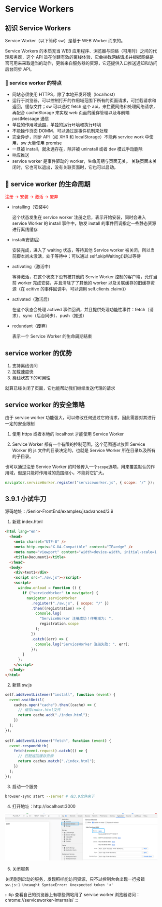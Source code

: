 # Service Workers

## 初识 Service Workers

Service Worker（以下简称 sw）是基于 WEB Worker 而来的。

Service Workers 的本质充当 WEB 应用程序、浏览器与网络（可用时）之间的代理服务器，这个 API 旨在创建有效的离线体验，它会拦截网络请求并根据网络是否可用来采取适当的动作，更新来自服务器的资源，它还提供入口推送通知和访问后台同步 API。

### :tomato: service worker 的特点 <Badge text="重要" type="tip"/>

- 网站必须使用 HTTPS，除了本地开发环境（localhost）
- 运行于浏览器，可以控制打开的作用域范围下所有的页面请求，可拦截请求和返回，缓存文件；sw 可以通过 fetch 这个 api，来拦截网络和处理网络请求，再配合 cacheStorage 来实现 web 页面的缓存管理以及与前端 postMessage 通信
- 单独的作用域范围，单独的运行环境和执行环境
- 不能操作页面 DOMM，可以通过是事件机制来处理
- 完全异步，同步 API（如 XHR 和 localStorage）不能再 service work 中使用，sw 大量使用 promise
- 一旦被 install，就永远存在，除非被 uninstall 或者 dev 模式手动删除
- 响应推送
- service worker 是事件驱动的 worker，生命周期与页面无关。 关联页面未关闭时，它也可以退出，没有关联页面时，它也可以启动。

## :tomato: service worker 的生命周期 <Badge text="重要" type="tip"/>

<font color="red">注册 -> 安装 -> 激活 -> 废弃</font>

- installing（安装中）

  这个状态发生在 service worker 注册之后，表示开始安装，同时会进入 service Worker 的 install 事件中，触发 install 的事件回调指定一些静态资源进行离线缓存

- install(安装后)

  安装完成，进入了 waiting 状态，等待其他 Service worker 被关闭，所以当前脚本尚未激活，处于等待中；可以通过 self.skipWaiting()跳过等待

- activating（激活中）

  等待激活，在这个状态下没有被其他的 Servie Worker 控制的客户端，允许当前 worker 完成安装，并且清除了了其他的 worker 以及关联缓存的旧缓存资源（在 acitive 的事件回调中，可以调用 self.clients.claim()）

- activated（激活后）

  在这个状态会处理 actived 事件回调，并且提供处理功能性事件：fetch（请求）、sync（后台同步）、push（推送）

- redundant（废弃）

  表示一个 Service Worker 的生命周期结束

## service worker 的优势

1. 支持离线访问
2. 加载速度快
3. 离线状态下的可用性

就算已经关闭了页面，它也能帮助我们继续发送代理的请求

## service worker 的安全策略

由于 service worker 功能强大，可以修改任何通过它的请求，因此需要对其进行一定的安全限制

1. 使用 https 或者本地的 localhost 才能使用 Service Worker

2. Service Worker 都有一个有限的控制范围，这个范围通过放置 Service Worker 的 js 文件的目录决定的，也就是 Service Worker 所在目录以及所有的子目录。

也可以通过注册 Service Worker 的时候传入一个`scope`选项，用来覆盖默认的作用域，但是只能将作用域的范围缩小，不能将它扩大。

```js
navigator.serviceWorker.register("serviceworker.js", { scope: "/" });
```

## 3.9.1 小试牛刀

源码地址：/Senior-FrontEnd/examples/jsadvanced/3.9

1. 新建 index.html

```html
<html lang="en">
  <head>
    <meta charset="UTF-8" />
    <meta http-equiv="X-UA-Compatible" content="IE=edge" />
    <meta name="viewport" content="width=device-width, initial-scale=1.0" />
    <title>Document1</title>
  </head>
  <body>
    <div>test1</div>
    <script src="./sw.js"></script>
    <script>
      window.onload = function () {
        if ("serviceWorker" in navigator) {
          navigator.serviceWorker
            .register("./sw.js", { scope: "/" })
            .then((registration) => {
              console.log(
                "ServiceWorker 注册成功！作用域为: ",
                registration.scope
              );
            })
            .catch((err) => {
              console.log("ServiceWorker 注册失败: ", err);
            });
        }
      };
    </script>
  </body>
</html>
```

2. 新建 sw.js

```js
self.addEventListener("install", function (event) {
  event.waitUntil(
    caches.open("cache").then((cache) => {
      // 缓存index.html文件
      return cache.add("./index.html");
    })
  );
});

self.addEventListener("fetch", function (event) {
  event.respondWith(
    fetch(event.request).catch(() => {
      // 匹配返回缓存资源
      return caches.match("./index.html");
    })
  );
});
```

3. 启动一个服务

```bash
browser-sync start --server # 在3.9文件夹下
```

4. 打开地址：http://localhost:3000

![](./public/sw1.d77ae24b.png)

5. 关闭服务

关闭刚刚启动的服务，发现照样能访问资源，只不过控制台会出现一行报错`sw.js:1 Uncaught SyntaxError: Unexpected token '<'`

:::tip 查看自己的浏览器上有哪些网站用了 service worker
浏览器访问：chrome://serviceworker-internals/
:::

